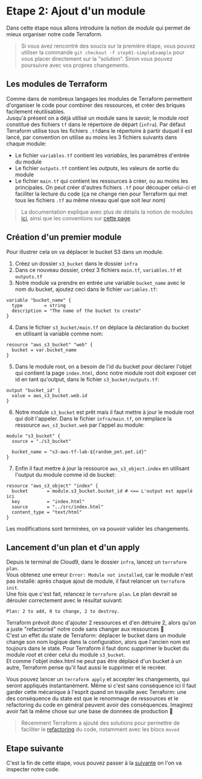 # Etape 2: Ajout d'un module

Dans cette étape nous allons introduire la notion de _module_ qui permet de mieux organiser notre code Terraform.  

> Si vous avez rencontré des soucis sur la première étape, vous pouvez utiliser la commande `git checkout -f step01-simpleExample` pour vous placer directement sur la "solution". Sinon vous pouvez poursuivre avec vos propres changements.

## Les modules de Terraform

Comme dans de nombreux langages les modules de Terraform permettent d'organiser le code pour combiner des ressources, et créer des briques facilement réutilisables.  
Jusqu'à présent on a déjà utilisé un module sans le savoir, le module _root_ constitué des fichiers `tf` dans le répertoire de départ (`infra`). Par défaut Terraform utilise tous les fichiers `.tf`dans le répertoire à partir duquel il est lancé, par convention on utilise au moins les 3 fichiers suivants dans chaque module:
- Le fichier `variables.tf` contient les _variables_, les paramètres d'entrée du module
- Le fichier `outputs.tf` contient les _outputs_, les valeurs de sortie du module
- Le fichier `main.tf` qui contient les ressources à créer, ou au moins les principales. On peut créer d'autres fichiers `.tf` pour découper celui-ci et faciliter la lecture du code (ça ne change rien pour Terraform qui met tous les fichiers `.tf` au même niveau quel que soit leur nom)

> La documentation explique avec plus de détails la notion de modules [ici](https://developer.hashicorp.com/terraform/language/modules), ainsi que les conventions sur [cette page](https://developer.hashicorp.com/terraform/language/modules/develop/structure).

## Création d'un premier module

Pour illustrer cela on va déplacer le bucket S3 dans un module.
1. Créez un dossier `s3_bucket` dans le dossier `infra`
2. Dans ce nouveau dossier, créez 3 fichiers `main.tf`, `variables.tf` et `outputs.tf`
3. Notre module va prendre en entrée une variable `bucket_name` avec le nom du bucket, ajoutez ceci dans le fichier `variables.tf`:
```hcl
variable "bucket_name" {
  type        = string
  description = "The name of the bucket to create"
}
```
4. Dans le fichier `s3_bucket/main.tf` on déplace la déclaration du bucket en utilisant la variable comme nom:
```hcl
resource "aws_s3_bucket" "web" {
  bucket = var.bucket_name
}
```
5. Dans le module root, on a besoin de l'id du bucket pour déclarer l'objet qui contient la page `index.html`, donc notre module root doit exposer cet id en tant qu'output, dans le fichier `s3_bucket/outputs.tf`:
```hcl
output "bucket_id" {
  value = aws_s3_bucket.web.id
}
```
6. Notre module `s3_bucket` est prêt mais il faut mettre à jour le module root qui doit l'appeler. Dans le fichier `infra/main.tf`, on remplace la ressource `aws_s3_bucket.web` par l'appel au module:
```hcl
module "s3_bucket" {
  source = "./s3_bucket"

  bucket_name = "s3-aws-tf-lab-${random_pet.pet.id}"
}
```
7. Enfin il faut mettre à jour la ressource `aws_s3_object.index` en utilisant l'output du module comme id de bucket:
```hcl
resource "aws_s3_object" "index" {
  bucket       = module.s3_bucket.bucket_id # <== L'output est appelé ici
  key          = "index.html"
  source       = "../src/index.html"
  content_type = "text/html"
}
```

Les modifications sont terminées, on va pouvoir valider les changements.

## Lancement d'un plan et d'un apply
Depuis le terminal de Cloud9, dans le dossier `infra`, lancez un `terraform plan`.  
Vous obtenez une erreur `Error: Module not installed`, car le module n'est pas installé: après chaque ajout de module, il faut relancer un `terraform init`.  
Une fois que c'est fait, relancez le `terraform plan`. Le plan devrait se dérouler correctement avec le résultat suivant:
```
Plan: 2 to add, 0 to change, 2 to destroy.
```
Terraform prévoit donc d'ajouter 2 ressources et d'en détruire 2, alors qu'on a juste "refactorisé" notre code sans changer aux ressources 🧐  
C'est un effet du state de Terraform: déplacer le bucket dans un module change son nom logique dans la configuration, alors que l'ancien nom est toujours dans le state. Pour Terraform il faut donc supprimer le bucket du module _root_ et créer celui du module `s3_bucket`.  
Et comme l'objet index.html ne peut pas être déplacé d'un bucket à un autre, Terraform pense qu'il faut aussi le supprimer et le recréer.  

Vous pouvez lancer un `terraform apply` et accepter les changements, qui seront appliqués instantanément. Même si c'est sans conséquence ici il faut garder cette mécanique à l'esprit quand on travaille avec Terraform: une des conséquence du state est que le renommage de ressources et le refactoring du code en général peuvent avoir des conséquences. Imaginez avoir fait la même chose sur une base de données de production 🤯  

> Récemment Terraform a ajouté des solutions pour permettre de faciliter le [refactoring](https://developer.hashicorp.com/terraform/language/modules/develop/refactoring) du code, notamment avec les blocs `moved`

## Etape suivante
C'est la fin de cette étape, vous pouvez passer à la [suivante](/docs/step03-useTerrascan.md) on l'on va inspecter notre code.
